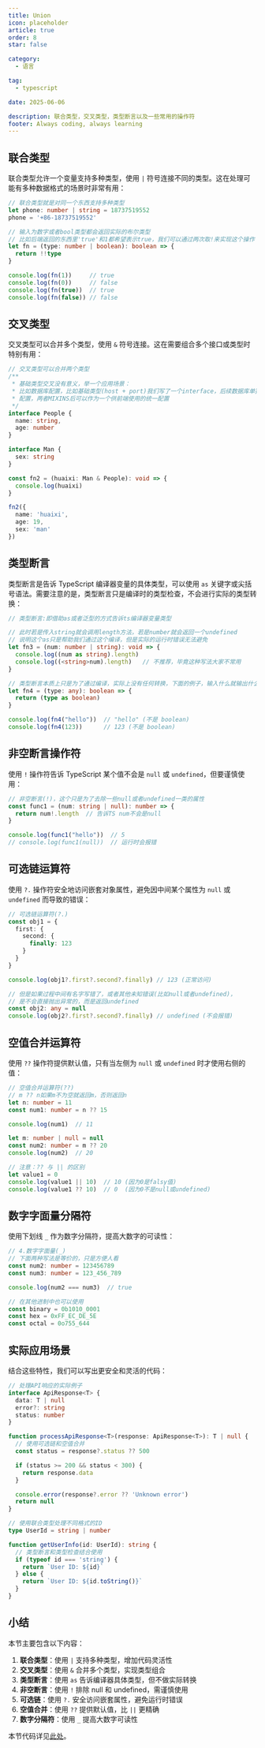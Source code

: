 ```yaml
---
title: Union
icon: placeholder
article: true
order: 8
star: false

category:
  - 语言

tag:
  - typescript

date: 2025-06-06

description: 联合类型，交叉类型，类型断言以及一些常用的操作符
footer: Always coding, always learning
---
```


<!-- more -->

## 联合类型

联合类型允许一个变量支持多种类型，使用 `|` 符号连接不同的类型。这在处理可能有多种数据格式的场景时非常有用：

```typescript
// 联合类型就是对同一个东西支持多种类型
let phone: number | string = 18737519552
phone = '+86-18737519552'

// 输入为数字或者bool类型都会返回实际的布尔类型
// 比如后端返回的东西里'true'和1都希望表示true，我们可以通过两次取!来实现这个操作
let fn = (type: number | boolean): boolean => {
  return !!type
}

console.log(fn(1))     // true
console.log(fn(0))     // false
console.log(fn(true))  // true
console.log(fn(false)) // false
```

## 交叉类型

交叉类型可以合并多个类型，使用 `&` 符号连接。这在需要组合多个接口或类型时特别有用：

```typescript
// 交叉类型可以合并两个类型
/**
 * 基础类型交叉没有意义，举一个应用场景：
 * 比如数据库配置，比如基础类型(host + port)我们写了一个interface，后续数据库单独写一个
 * 配置，两者MIXINS后可以作为一个供前端使用的统一配置
 */
interface People {
  name: string,
  age: number
}

interface Man {
  sex: string
}

const fn2 = (huaixi: Man & People): void => {
  console.log(huaixi)
}

fn2({
  name: 'huaixi',
  age: 19,
  sex: 'man'
})
```

## 类型断言

类型断言是告诉 TypeScript 编译器变量的具体类型，可以使用 `as` 关键字或尖括号语法。需要注意的是，类型断言只是编译时的类型检查，不会进行实际的类型转换：

```typescript
// 类型断言:即借助as或者泛型的方式告诉ts编译器变量类型

// 此时若是传入string就会调用length方法，若是number就会返回一个undefined
// 说明这个as只是帮助我们通过这个编译，但是实际的运行时错误无法避免
let fn3 = (num: number | string): void => {
  console.log((num as string).length)
  console.log((<string>num).length)   // 不推荐，毕竟这种写法大家不常用
}

// 类型断言本质上只是为了通过编译，实际上没有任何转换，下面的例子，输入什么就输出什么
let fn4 = (type: any): boolean => {
  return (type as boolean)
}

console.log(fn4("hello"))  // "hello" (不是 boolean)
console.log(fn4(123))      // 123 (不是 boolean)
```

## 非空断言操作符

使用 `!` 操作符告诉 TypeScript 某个值不会是 `null` 或 `undefined`，但要谨慎使用：

```typescript
// 非空断言(!)，这个只是为了去除一些null或者undefined一类的属性
const func1 = (num: string | null): number => {
  return num!.length  // 告诉TS num不会是null
}

console.log(func1("hello"))  // 5
// console.log(func1(null))  // 运行时会报错
```

## 可选链运算符

使用 `?.` 操作符安全地访问嵌套对象属性，避免因中间某个属性为 `null` 或 `undefined` 而导致的错误：

```typescript
// 可选链运算符(?.)
const obj1 = {
  first: {
    second: {
      finally: 123
    }
  }
}

console.log(obj1?.first?.second?.finally) // 123 (正常访问)

// 但是如果过程中间有名字写错了，或者其他未知错误(比如null或者undefined)，
// 是不会直接抛出异常的，而是返回undefined
const obj2: any = null
console.log(obj2?.first?.second?.finally) // undefined (不会报错)
```

## 空值合并运算符

使用 `??` 操作符提供默认值，只有当左侧为 `null` 或 `undefined` 时才使用右侧的值：

```typescript
// 空值合并运算符(??)
// m ?? n如果m不为空就返回m，否则返回n
let n: number = 11
const num1: number = n ?? 15

console.log(num1)  // 11

let m: number | null = null
const num2: number = m ?? 20
console.log(num2)  // 20

// 注意：?? 与 || 的区别
let value1 = 0
console.log(value1 || 10)  // 10 (因为0是falsy值)
console.log(value1 ?? 10)  // 0  (因为0不是null或undefined)
```

## 数字字面量分隔符

使用下划线 `_` 作为数字分隔符，提高大数字的可读性：

```typescript
// 4.数字字面量(_)
// 下面两种写法是等价的，只是方便人看
const num2: number = 123456789
const num3: number = 123_456_789

console.log(num2 === num3)  // true

// 在其他进制中也可以使用
const binary = 0b1010_0001
const hex = 0xFF_EC_DE_5E
const octal = 0o755_644
```

## 实际应用场景

结合这些特性，我们可以写出更安全和灵活的代码：

```typescript
// 处理API响应的实际例子
interface ApiResponse<T> {
  data: T | null
  error?: string
  status: number
}

function processApiResponse<T>(response: ApiResponse<T>): T | null {
  // 使用可选链和空值合并
  const status = response?.status ?? 500

  if (status >= 200 && status < 300) {
    return response.data
  }

  console.error(response?.error ?? 'Unknown error')
  return null
}

// 使用联合类型处理不同格式的ID
type UserId = string | number

function getUserInfo(id: UserId): string {
  // 类型断言和类型检查结合使用
  if (typeof id === 'string') {
    return `User ID: ${id}`
  } else {
    return `User ID: ${id.toString()}`
  }
}
```

## 小结

本节主要包含以下内容：

1. **联合类型**：使用 `|` 支持多种类型，增加代码灵活性
2. **交叉类型**：使用 `&` 合并多个类型，实现类型组合
3. **类型断言**：使用 `as` 告诉编译器具体类型，但不做实际转换
4. **非空断言**：使用 `!` 排除 null 和 undefined，需谨慎使用
5. **可选链**：使用 `?.` 安全访问嵌套属性，避免运行时错误
6. **空值合并**：使用 `??` 提供默认值，比 `||` 更精确
7. **数字分隔符**：使用 `_` 提高大数字可读性

本节代码详见[此处](https://github.com/KBchulan/ClBlogs-Src/blob/main/blogs-main/typescript/08-union/index.ts)。

